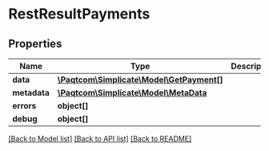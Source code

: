 # RestResultPayments

## Properties

 Name         | Type                                                    | Description | Notes      
--------------|---------------------------------------------------------|-------------|------------
 **data**     | [**\Paqtcom\Simplicate\Model\GetPayment[]**](GetPayment.md) |             | [optional] 
 **metadata** | [**\Paqtcom\Simplicate\Model\MetaData**](MetaData.md)       |             | [optional] 
 **errors**   | **object[]**                                            |             | [optional] 
 **debug**    | **object[]**                                            |             | [optional] 

[[Back to Model list]](../README.md#documentation-for-models) [[Back to API list]](../README.md#documentation-for-api-endpoints) [[Back to README]](../README.md)



